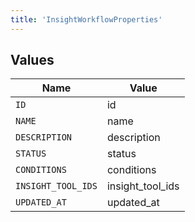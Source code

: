 ```yaml
---
title: 'InsightWorkflowProperties'
---
```



## Values

| Name               | Value              |
| ------------------ | ------------------ |
| `ID`               | id                 |
| `NAME`             | name               |
| `DESCRIPTION`      | description        |
| `STATUS`           | status             |
| `CONDITIONS`       | conditions         |
| `INSIGHT_TOOL_IDS` | insight_tool_ids   |
| `UPDATED_AT`       | updated_at         |